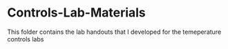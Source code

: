 # Controls-Lab-Materials
This folder contains the lab handouts that I developed for the temeperature controls labs
